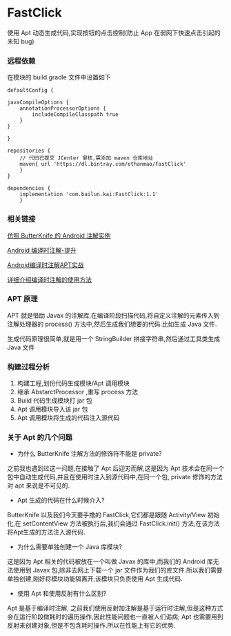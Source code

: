 # FastClick
使用 Apt 动态生成代码,实现按钮的点击控制(防止 App 在弱网下快速点击引起的未知 bug)

### 远程依赖

在模块的 build.gradle 文件中设置如下
```
defaultConfig {

javaCompileOptions {
    annotationProcessorOptions {
        includeCompileClasspath true
    }
}

}
```

```
repositories {
    // 代码已提交 JCenter 审核,需添加 maven 仓库地址
    maven{ url 'https://dl.bintray.com/ethanmao/FastClick'
    }
}
```

```
dependencies {
    implementation 'com.bailun.kai:FastClick:1.1'
    }
```





### 相关链接
[仿照 ButterKnife 的 Android 注解实例](https://www.cnblogs.com/huansky/p/9544640.html)

[Android 编译时注解-提升](https://juejin.im/post/587d81295c497d0058b17a16)

[Android编译时注解APT实战](https://www.jianshu.com/p/07ef8ba80562)

[详细介绍编译时注解的使用方法](https://juejin.im/entry/57ad3fa47db2a200540c925)

### APT 原理
APT 就是借助 Javax 的注解库,在编译阶段扫描代码,将自定义注解的元素传入到注解处理器的 process() 方法中,然后生成我们想要的代码.比如生成 Java 文件.

生成代码原理很简单,就是用一个 StringBuilder 拼接字符串,然后通过工具类生成 Java 文件

### 构建过程分析
1. 构建工程,划份代码生成模块/Apt 调用模块
2. 继承 AbstarctProcessor ,重写 process 方法
3. Build 代码生成模块打 jar 包
3. Apt 调用模块导入该 jar 包
4. Apt 调用模块将生成的代码注入源代码


### 关于 Apt 的几个问题
* 为什么 ButterKnife 注解方法的修饰符不能是 private?

之前我也遇到过这一问题,在接触了 Apt 后迎刃而解,这是因为 Apt 技术会在同一个包中自动生成代码,并且在使用时注入到源代码中,在同一个包, private 修饰的方法对 apt 来说是不可见的.


 * Apt 生成的代码在什么时候介入?

ButterKnife 以及我们今天要手撸的 FastClick,它们都是跟随 Activity/View 初始化,在 setContentView 方法被执行后,我们会通过 FastClick.init() 方法,在该方法将Apt生成的方法注入源代码.

* 为什么需要单独创建一个 Java 库模块?

这是因为 Apt 相关的代码被放在一个叫做 Javax 的库中,而我们的 Android 库无法使用到 Javax 包,除非去网上下载一个 jar 文件作为我们的库文件.所以我们需要单独创建,刚好将模块功能隔离开,该模块只负责使用 Apt 生成代码.


* 使用 Apt 和使用反射有什么区别?

Apt 是基于编译时注解,
之前我们使用反射加注解是基于运行时注解,但是这种方式会在运行阶段做耗时的遍历操作,因此性能问题也一直被人们诟病; Apt 也需要用到反射来创建对象,但是不包含耗时操作.所以在性能上有它的优势.
